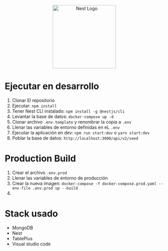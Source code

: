 <p align="center">
  <a href="http://nestjs.com/" target="blank"><img src="https://nestjs.com/img/logo-small.svg" width="200" alt="Nest Logo" /></a>
</p>

# Ejecutar en desarrollo

1. Clonar El repositorio
2. Ejecutar: ```npm install```
3. Tener Nest CLI instalado: ```npm install -g @nestjs/cli```
4. Levantar la base de datos: ```docker-compose up -d```
5. Clonar archivo ```.env.template``` y renombrar la copia a ```.env``` 
6. Llenar las variables de entorno definidas en eL ```.env```
7. Ejecutar la aplicación en dev: ```npm run start:dev``` o ```yarn start:dev```
8. Poblar la base de datos: ```http://localhost:3000/api/v2/seed```

# Production Build
1. Crear el archivo ```.env.prod```
2. Llenar las variables de entorno de producción
3. Crear la nueva imagen: ```docker-compose -f docker-compose.prod.yaml --env-file .env.prod up --build```
4. 

# Stack usado
* MongoDB
* Nest
* TablePlus
* Visual studio code
